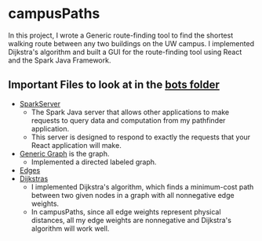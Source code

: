 # campusPaths

In this project, I wrote a Generic route-finding tool to find the shortest walking route between any two buildings on the UW campus. I implemented Dijkstra's algorithm and built a GUI for the route-finding tool using React and the Spark Java Framework. 

## Important Files to look at in the [bots folder](https://github.com/alexismacaskilll/chessBot/blob/master/src/chess/bots)

- [SparkServer](https://github.com/alexismacaskilll/campusPaths/blob/master/src/main/java/campuspaths/SparkServer.java) 
  - The Spark Java server that allows other applications to make requests to query data and computation from my pathfinder    application.
  - This server is designed to respond to exactly the requests that your React application will make. 
- [Generic Graph](https://github.com/alexismacaskilll/campusPaths/blob/master/src/main/java/graph/DirectedGraph.java) is the graph.
  - Implemented a directed labeled graph. 
- [Edges](https://github.com/alexismacaskilll/campusPaths/blob/master/src/main/java/graph/DirectedLabeledEdge.java) 
- [Dijkstras](https://github.com/alexismacaskilll/campusPaths/blob/master/src/main/java/pathfinder/Dijkstra.java) 
  - I implemented Dijkstra's algorithm, which finds a minimum-cost path between two given nodes in a graph with all nonnegative edge weights. 
  - In campusPaths, since all edge weights represent physical distances, all my edge weights are nonnegative and Dijkstra's algorithm will work well.

